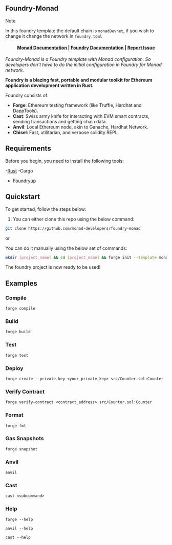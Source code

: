 ## Foundry-Monad

> [!NOTE]  
> In this foundry template the default chain is `monadDevnet`, if you wish to change it change the network in `foundry.toml`

<!-- TODO: Add Image -->

<h4 align="center">
  <a href="https://docs.monad.xyz">Monad Documentation</a> | <a href="https://book.getfoundry.sh/">Foundry Documentation</a> | 
   <a href="https://github.com/monad-developers/foundry-monad/issues">Report Issue</a>
</h4>

_Foundry-Monad is a Foundry template with Monad configuration. So developers don't have to do the initial configuration in Foundry for Monad network._

**Foundry is a blazing fast, portable and modular toolkit for Ethereum application development written in Rust.**

Foundry consists of:

-   **Forge**: Ethereum testing framework (like Truffle, Hardhat and DappTools).
-   **Cast**: Swiss army knife for interacting with EVM smart contracts, sending transactions and getting chain data.
-   **Anvil**: Local Ethereum node, akin to Ganache, Hardhat Network.
-   **Chisel**: Fast, utilitarian, and verbose solidity REPL.

## Requirements

Before you begin, you need to install the following tools:

-[Rust](https://www.rust-lang.org/tools/install)
-Cargo
-   [Foundryup](https://book.getfoundry.sh/getting-started/installation)

## Quickstart

To get started, follow the steps below:

1. You can either clone this repo using the below command:

```sh
git clone https://github.com/monad-developers/foundry-monad
```

or

You can do it manually using the below set of commands:

```sh
mkdir [project_name] && cd [project_name] && forge init --template monad-developers/foundry-monad
```

The foundry project is now ready to be used!

## Examples

### Compile

```shell
forge compile
```

### Build

```shell
forge build
```

### Test

```shell
forge test
```

### Deploy

```shell
forge create --private-key <your_private_key> src/Counter.sol:Counter
```

### Verify Contract

```shell
forge verify-contract <contract_address> src/Counter.sol:Counter
```

### Format

```shell
forge fmt
```

### Gas Snapshots

```shell
forge snapshot
```

### Anvil

```shell
anvil
```

### Cast

```shell
cast <subcommand>
```

### Help

```shell
forge --help
```

```shell
anvil --help
```

```shell
cast --help
```
